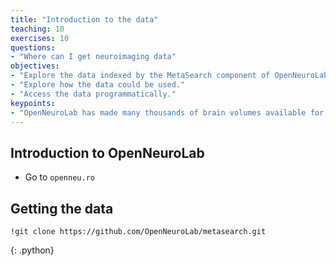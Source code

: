 ```yaml
---
title: "Introduction to the data"
teaching: 10
exercises: 10
questions:
- "Where can I get neuroimaging data"
objectives:
- "Explore the data indexed by the MetaSearch component of OpenNeuroLab."
- "Explore how the data could be used."
- "Access the data programmatically."
keypoints:
- "OpenNeuroLab has made many thousands of brain volumes available for community use."
---
```


## Introduction to OpenNeuroLab

*   Go to `openneu.ro`
   
## Getting the data

~~~
!git clone https://github.com/OpenNeuroLab/metasearch.git
~~~
{: .python}
